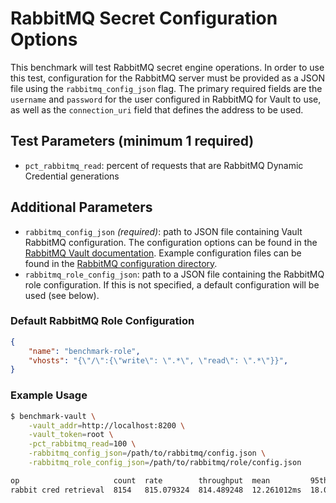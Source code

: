 # RabbitMQ Secret Configuration Options

This benchmark will test RabbitMQ secret engine operations. In order to use this test, configuration for the RabbitMQ server must be provided as a JSON file using the `rabbitmq_config_json` flag. The primary required fields are the `username` and `password` for the user configured in RabbitMQ for Vault to use, as well as the `connection_uri` field that defines the address to be used.

## Test Parameters (minimum 1 required)

- `pct_rabbitmq_read`: percent of requests that are RabbitMQ Dynamic Credential generations

## Additional Parameters

- `rabbitmq_config_json` _(required)_: path to JSON file containing Vault RabbitMQ configuration.  The configuration options can be found in the [RabbitMQ Vault documentation](https://developer.hashicorp.com/vault/api-docs/secret/rabbitmq#configure-connection).  Example configuration files can be found in the [RabbitMQ configuration directory](/configs/rabbitmq/).
- `rabbitmq_role_config_json`: path to a JSON file containing the RabbitMQ role configuration. If this is not specified, a default configuration will be used (see below).

### Default RabbitMQ Role Configuration

```json
{
    "name": "benchmark-role",
    "vhosts": "{\"/\":{\"write\": \".*\", \"read\": \".*\"}}",
}
```

### Example Usage

```bash
$ benchmark-vault \
    -vault_addr=http://localhost:8200 \
    -vault_token=root \
    -pct_rabbitmq_read=100 \
    -rabbitmq_config_json=/path/to/rabbitmq/config.json \
    -rabbitmq_role_config_json=/path/to/rabbitmq/role/config.json

op                     count  rate        throughput  mean         95th%       99th%        successRatio
rabbit cred retrieval  8154   815.079324  814.489248  12.261012ms  18.03222ms  70.963221ms  100.00%
```
